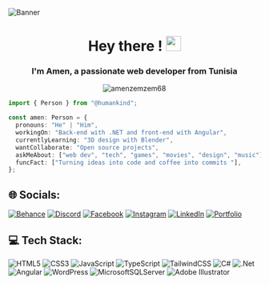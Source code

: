 ![Banner](https://user-images.githubusercontent.com/90236635/232446433-d5540fa2-fe28-4bb8-b929-cdb51fe61336.gif)
<h1 align="center">Hey there ! <img src="https://raw.githubusercontent.com/iampavangandhi/iampavangandhi/master/gifs/Hi.gif" width="30px"></h1>
<h3 align="center">I'm Amen, a passionate web developer from Tunisia</h3>


<p align="center"> <img src="https://komarev.com/ghpvc/?username=amenzemzem68&label=Profile%20views&color=0e75b6&style=flat" alt="amenzemzem68" /> </p>

```typescript
import { Person } from "@humankind";

const amen: Person = {
  pronouns: "He" | "Him",
  workingOn: "Back-end with .NET and front-end with Angular",
  currentlyLearning: "3D design with Blender",
  wantCollaborate: "Open source projects",
  askMeAbout: ["web dev", "tech", "games", "movies", "design", "music"],
  funcFact: ["Turning ideas into code and coffee into commits "],
};
```

## 🌐 Socials:
[![Behance](https://img.shields.io/badge/Behance-1769ff?logo=behance&logoColor=white)](https://behance.net/amenzemzem)
[![Discord](https://img.shields.io/badge/Discord-%237289DA.svg?logo=discord&logoColor=white)](https://discord.gg/4m3n#5850)
[![Facebook](https://img.shields.io/badge/Facebook-%231877F2.svg?logo=Facebook&logoColor=white)](https://facebook.com/zemzem.amen.3)
[![Instagram](https://img.shields.io/badge/Instagram-%23E4405F.svg?logo=Instagram&logoColor=white)](https://instagram.com/amen_zemzem)
[![LinkedIn](https://img.shields.io/badge/LinkedIn-%230077B5.svg?logo=linkedin&logoColor=white)](https://linkedin.com/in/amenzemzem)
[![Portfolio](https://img.shields.io/badge/Portfolio-%23ff6600?logo=web&logoColor=white)](https://amen-zemzem.vercel.app/)


## 💻 Tech Stack:
![HTML5](https://img.shields.io/badge/html5-%23E34F26.svg?style=for-the-badge&logo=html5&logoColor=white)
![CSS3](https://img.shields.io/badge/css3-%231572B6.svg?style=for-the-badge&logo=css3&logoColor=white)
![JavaScript](https://img.shields.io/badge/javascript-%23323330.svg?style=for-the-badge&logo=javascript&logoColor=%23F7DF1E)
![TypeScript](https://img.shields.io/badge/typescript-%23007ACC.svg?style=for-the-badge&logo=typescript&logoColor=white)
![TailwindCSS](https://img.shields.io/badge/tailwindcss-%2338B2AC.svg?style=for-the-badge&logo=tailwind-css&logoColor=white)
![C#](https://img.shields.io/badge/c%23-%23239120.svg?style=for-the-badge&logo=csharp&logoColor=white)
![.Net](https://img.shields.io/badge/.NET-5C2D91?style=for-the-badge&logo=.net&logoColor=white)
![Angular](https://img.shields.io/badge/angular-%23DD0031.svg?style=for-the-badge&logo=angular&logoColor=white)
![WordPress](https://img.shields.io/badge/WordPress-%23117AC9.svg?style=for-the-badge&logo=WordPress&logoColor=white)
![MicrosoftSQLServer](https://img.shields.io/badge/Microsoft%20SQL%20Server-CC2927?style=for-the-badge&logo=microsoft%20sql%20server&logoColor=white)
![Adobe Illustrator](https://img.shields.io/badge/adobe%20illustrator-%23FF9A00.svg?style=for-the-badge&logo=adobe%20illustrator&logoColor=white)

